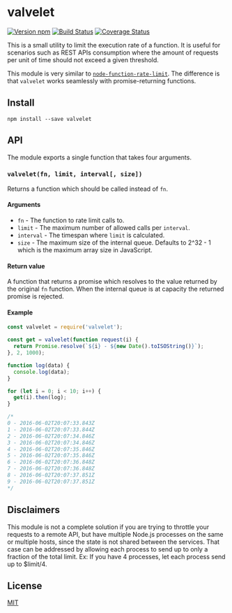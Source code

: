# valvelet

[![Version npm][npm-valvelet-badge]][npm-valvelet]
[![Build Status][travis-valvelet-badge]][travis-valvelet]
[![Coverage Status][coverage-valvelet-badge]][coverage-valvelet]

This is a small utility to limit the execution rate of a function. It is useful
for scenarios such as REST APIs consumption where the amount of requests per
unit of time should not exceed a given threshold.

This module is very similar to [`node-function-rate-limit`][function-rate-limit].
The difference is that `valvelet` works seamlessly with promise-returning
functions.

## Install

```
npm install --save valvelet
```

## API

The module exports a single function that takes four arguments.

### `valvelet(fn, limit, interval[, size])`

Returns a function which should be called instead of `fn`.

#### Arguments

- `fn` - The function to rate limit calls to.
- `limit` - The maximum number of allowed calls per `interval`.
- `interval` - The timespan where `limit` is calculated.
- `size` - The maximum size of the internal queue. Defaults to 2^32 - 1 which is
  the maximum array size in JavaScript.

#### Return value

A function that returns a promise which resolves to the value returned by the
original `fn` function. When the internal queue is at capacity the returned
promise is rejected.

#### Example

```js
const valvelet = require('valvelet');

const get = valvelet(function request(i) {
  return Promise.resolve(`${i} - ${new Date().toISOString()}`);
}, 2, 1000);

function log(data) {
  console.log(data);
}

for (let i = 0; i < 10; i++) {
  get(i).then(log);
}

/*
0 - 2016-06-02T20:07:33.843Z
1 - 2016-06-02T20:07:33.844Z
2 - 2016-06-02T20:07:34.846Z
3 - 2016-06-02T20:07:34.846Z
4 - 2016-06-02T20:07:35.846Z
5 - 2016-06-02T20:07:35.846Z
6 - 2016-06-02T20:07:36.848Z
7 - 2016-06-02T20:07:36.848Z
8 - 2016-06-02T20:07:37.851Z
9 - 2016-06-02T20:07:37.851Z
*/
```

## Disclaimers

This module is not a complete solution if you are trying to throttle your
requests to a remote API, but have multiple Node.js processes on the same
or multiple hosts, since the state is not shared between the services.
That case can be addressed by allowing each process to send up to only a
fraction of the total limit. Ex: If you have 4 processes, let each process
send up to $limit/4.

## License

[MIT](LICENSE)

[npm-valvelet-badge]: https://img.shields.io/npm/v/valvelet.svg
[npm-valvelet]: https://www.npmjs.com/package/valvelet
[travis-valvelet-badge]: https://img.shields.io/travis/lpinca/valvelet/master.svg
[travis-valvelet]: https://travis-ci.com/lpinca/valvelet
[coverage-valvelet-badge]: https://img.shields.io/coveralls/lpinca/valvelet/master.svg
[coverage-valvelet]: https://coveralls.io/r/lpinca/valvelet?branch=master
[function-rate-limit]: https://github.com/wankdanker/node-function-rate-limit
